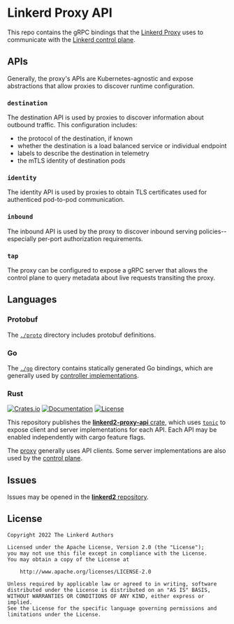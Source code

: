 # Linkerd Proxy API

This repo contains the gRPC bindings that the [Linkerd Proxy][proxy-gh] uses to
communicate with the [Linkerd control plane][cp-gh].

## APIs

Generally, the proxy's APIs are Kubernetes-agnostic and expose abstractions that
allow proxies to discover runtime configuration.

### `destination`

The destination API is used by proxies to discover information about outbound
traffic. This configuration includes:

* the protocol of the destination, if known
* whether the destination is a load balanced service or individual endpoint
* labels to describe the destination in telemetry
* the mTLS identity of destination pods

### `identity`

The identity API is used by proxies to obtain TLS certificates used for
authenticed pod-to-pod communication.

### `inbound`

The inbound API is used by the proxy to discover inbound serving
policies--especially per-port authorization requirements.

### `tap`

The proxy can be configured to expose a gRPC server that allows the control
plane to query metadata about live requests transiting the proxy.

## Languages

### Protobuf

The [`./proto`](./proto) directory includes protobuf definitions.

### Go

The [`./go`](./go) directory contains statically generated Go bindings, which are
generally used by [controller implementations][cp-gh].

### Rust

[![Crates.io][rs-crate-badge]][rs-crate-url]
[![Documentation][rs-docs-badge]][rs-docs-url]
[![License][rs-lic-badge]](LICENSE)

This repository publishes the [**linkerd2-proxy-api** crate][rs-crate-url],
which uses [`tonic`][tonic] to expose client and server implementations for each
API. Each API may be enabled independently with cargo feature flags.

The [proxy][proxy-gh] generally uses API clients. Some server implementations
are also used by the [control plane][cp-gh].

## Issues

Issues may be opened in the [**linkerd2** repository][new-issue].

## License

    Copyright 2022 The Linkerd Authors

    Licensed under the Apache License, Version 2.0 (the "License");
    you may not use this file except in compliance with the License.
    You may obtain a copy of the License at

        http://www.apache.org/licenses/LICENSE-2.0

    Unless required by applicable law or agreed to in writing, software
    distributed under the License is distributed on an "AS IS" BASIS,
    WITHOUT WARRANTIES OR CONDITIONS OF ANY KIND, either express or implied.
    See the License for the specific language governing permissions and
    limitations under the License.

<!-- refs -->
[cp-gh]: https://github.com/linkerd/linkerd2
[new-issue]: https://github.com/linkerd/linkerd2/issues/new/choose
[proxy-gh]: https://github.com/linkerd/linkerd2-proxy
[tonic]: https://github.com/hyperium/tonic
[rs-crate-badge]: https://img.shields.io/crates/v/linkerd2-proxy-api.svg
[rs-crate-url]: https://crates.io/crates/linkerd2-proxy-api
[rs-docs-badge]: https://docs.rs/linkerd2-proxy-api/badge.svg
[rs-docs-url]: https://docs.rs/linkerd2-proxy-api
[rs-docs-url]: https://img.shields.io/crates/l/linkerd2-proxy-api
[rs-lic-badge]: https://img.shields.io/crates/l/linkerd2-proxy-api
